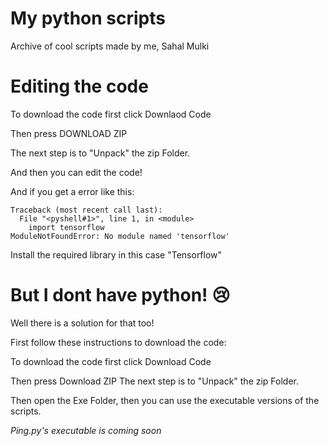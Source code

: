 # My python scripts
Archive of cool scripts made by me,
Sahal Mulki

# Editing the code

To download the code first click Downlaod Code

Then press DOWNLOAD ZIP

The next step is to "Unpack" the zip Folder.

And then you can edit the code!

And if you get a error like this:
```
Traceback (most recent call last):
  File "<pyshell#1>", line 1, in <module>
    import tensorflow
ModuleNotFoundError: No module named 'tensorflow'
```
Install the required library in this case "Tensorflow"

# But I dont have python! 😢

Well there is a solution for that too!

First follow these instructions to download the code:


To download the code first click Download Code

Then press Download ZIP
The next step is to "Unpack" the zip Folder.

Then open the Exe Folder, then you can use the executable versions of the scripts.

*Ping.py's executable is coming soon*
